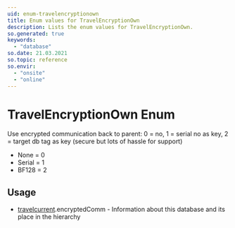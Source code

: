 ```yaml
---
uid: enum-travelencryptionown
title: Enum values for TravelEncryptionOwn
description: Lists the enum values for TravelEncryptionOwn.
so.generated: true
keywords:
  - "database"
so.date: 21.03.2021
so.topic: reference
so.envir:
  - "onsite"
  - "online"
---
```


# TravelEncryptionOwn Enum

Use encrypted communication back to parent: 0 = no, 1 = serial no as key, 2 = target db tag as key (secure but lots of hassle for support)

* None = 0
* Serial = 1
* BF128 = 2

## Usage

* [travelcurrent](../travelcurrent.md).encryptedComm - Information about this database and its place in the hierarchy
